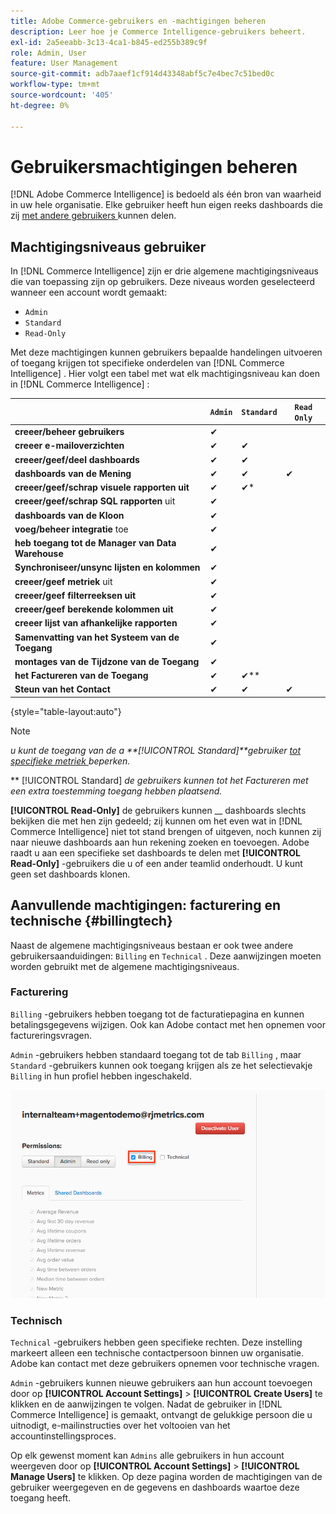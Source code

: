 ```yaml
---
title: Adobe Commerce-gebruikers en -machtigingen beheren
description: Leer hoe je Commerce Intelligence-gebruikers beheert.
exl-id: 2a5eeabb-3c13-4ca1-b845-ed255b389c9f
role: Admin, User
feature: User Management
source-git-commit: adb7aaef1cf914d43348abf5c7e4bec7c51bed0c
workflow-type: tm+mt
source-wordcount: '405'
ht-degree: 0%

---
```


# Gebruikersmachtigingen beheren

[!DNL Adobe Commerce Intelligence] is bedoeld als één bron van waarheid in uw hele organisatie. Elke gebruiker heeft hun eigen reeks dashboards die zij [ met andere gebruikers ](../../data-user/dashboards/share-dashboard-with-users.md) kunnen delen.

## Machtigingsniveaus gebruiker

In [!DNL Commerce Intelligence] zijn er drie algemene machtigingsniveaus die van toepassing zijn op gebruikers. Deze niveaus worden geselecteerd wanneer een account wordt gemaakt:

* `Admin`
* `Standard`
* `Read-Only`

Met deze machtigingen kunnen gebruikers bepaalde handelingen uitvoeren of toegang krijgen tot specifieke onderdelen van [!DNL Commerce Intelligence] . Hier volgt een tabel met wat elk machtigingsniveau kan doen in [!DNL Commerce Intelligence] :

|   | `Admin` | `Standard` | `Read Only` |
| -----|-----|-----|----|
| **creeer/beheer gebruikers** | ✔ |   |   |
| **creeer e-mailoverzichten** | ✔ | ✔ |   |
| **creeer/geef/deel dashboards** | ✔ | ✔ |   |
| **dashboards van de Mening** | ✔ | ✔ | ✔ |
| **creeer/geef/schrap visuele rapporten uit** | ✔ | ✔* |   |
| **creeer/geef/schrap SQL rapporten** uit | ✔ |  |   |
| **dashboards van de Kloon** | ✔ |   |   |
| **voeg/beheer integratie** toe | ✔ |   |   |
| **heb toegang tot de Manager van Data Warehouse** | ✔ |   |   |
| **Synchroniseer/unsync lijsten en kolommen** | ✔ |   |   |
| **creeer/geef metriek** uit | ✔ |   |   |
| **creeer/geef filterreeksen uit** | ✔ |   |   |
| **creeer/geef berekende kolommen uit** | ✔ |   |   |
| **creeer lijst van afhankelijke rapporten** | ✔ |   |   |
| **Samenvatting van het Systeem van de Toegang** | ✔ |   |   |
| **montages van de Tijdzone van de Toegang** | ✔ |   |   |
| **het Factureren van de Toegang** | ✔ | ✔** |   |
| **Steun van het Contact** | ✔ | ✔ | ✔ |

{style="table-layout:auto"}

>[!NOTE]
>
>_u kunt de toegang van de a **[!UICONTROL Standard]**gebruiker [ tot specifieke metriek ](../../administrator/user-management/restrict-metric-access.md) beperken._
>
>** [!UICONTROL Standard] _de gebruikers kunnen tot het Factureren met een extra toestemming toegang hebben plaatsend._
>
>**[!UICONTROL Read-Only]** de gebruikers kunnen __ dashboards slechts bekijken die met hen zijn gedeeld; zij kunnen om het even wat in [!DNL Commerce Intelligence] niet tot stand brengen of uitgeven, noch kunnen zij naar nieuwe dashboards aan hun rekening zoeken en toevoegen. Adobe raadt u aan een specifieke set dashboards te delen met **[!UICONTROL Read-Only]** -gebruikers die u of een ander teamlid onderhoudt. U kunt geen set dashboards klonen.

## Aanvullende machtigingen: facturering en technische {#billingtech}

Naast de algemene machtigingsniveaus bestaan er ook twee andere gebruikersaanduidingen: `Billing` en `Technical` . Deze aanwijzingen moeten worden gebruikt met de algemene machtigingsniveaus.

### Facturering

`Billing` -gebruikers hebben toegang tot de facturatiepagina en kunnen betalingsgegevens wijzigen. Ook kan Adobe contact met hen opnemen voor factureringsvragen.

`Admin` -gebruikers hebben standaard toegang tot de tab `Billing` , maar `Standard` -gebruikers kunnen ook toegang krijgen als ze het selectievakje `Billing` in hun profiel hebben ingeschakeld.

![ het factureren ](../../assets/billing.png)<!--{: width="550" height="363"}-->

### Technisch

`Technical` -gebruikers hebben geen specifieke rechten. Deze instelling markeert alleen een technische contactpersoon binnen uw organisatie. Adobe kan contact met deze gebruikers opnemen voor technische vragen.

`Admin` -gebruikers kunnen nieuwe gebruikers aan hun account toevoegen door op **[!UICONTROL Account Settings]** > **[!UICONTROL Create Users]** te klikken en de aanwijzingen te volgen. Nadat de gebruiker in [!DNL Commerce Intelligence] is gemaakt, ontvangt de gelukkige persoon die u uitnodigt, e-mailinstructies over het voltooien van het accountinstellingsproces.

Op elk gewenst moment kan `Admins` alle gebruikers in hun account weergeven door op **[!UICONTROL Account Settings]** > **[!UICONTROL Manage Users]** te klikken. Op deze pagina worden de machtigingen van de gebruiker weergegeven en de gegevens en dashboards waartoe deze toegang heeft.

